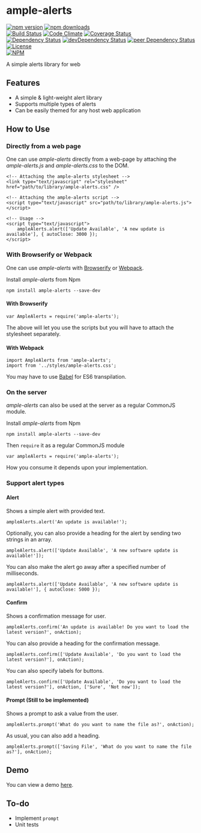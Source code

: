 # ample-alerts

[![npm version](https://badge.fury.io/js/ample-alerts.svg)](https://badge.fury.io/js/ample-alerts)
[![npm downloads](https://img.shields.io/npm/dt/ample-alerts.svg)](https://www.npmjs.com/package/ample-alerts)  
[![Build Status](https://travis-ci.org/myTerminal/ample-alerts.svg?branch=master)](https://travis-ci.org/myTerminal/ample-alerts)
[![Code Climate](https://codeclimate.com/github/myTerminal/ample-alerts.png)](https://codeclimate.com/github/myTerminal/ample-alerts)
[![Coverage Status](https://img.shields.io/coveralls/myTerminal/ample-alerts.svg)](https://coveralls.io/r/myTerminal/ample-alerts?branch=master)  
[![Dependency Status](https://david-dm.org/myTerminal/ample-alerts.svg)](https://david-dm.org/myTerminal/ample-alerts)
[![devDependency Status](https://david-dm.org/myTerminal/ample-alerts/dev-status.svg)](https://david-dm.org/myTerminal/ample-alerts#info=devDependencies)
[![peer Dependency Status](https://david-dm.org/myTerminal/ample-alerts/peer-status.svg)](https://david-dm.org/myTerminal/ample-alerts#info=peerDependencies)  
[![License](https://img.shields.io/github/license/myTerminal/ample-alerts.svg)](https://opensource.org/licenses/MIT)  
[![NPM](https://nodei.co/npm/ample-alerts.png?downloads=true&downloadRank=true&stars=true)](https://nodei.co/npm/ample-alerts/)

A simple alerts library for web

## Features

* A simple & light-weight alert library
* Supports multiple types of alerts
* Can be easily themed for any host web application

## How to Use

### Directly from a web page

One can use *ample-alerts* directly from a web-page by attaching the *ample-alerts.js* and *ample-alerts.css* to the DOM.

    <!-- Attaching the ample-alerts stylesheet -->
    <link type="text/javascript" rel="stylesheet" href="path/to/library/ample-alerts.css" />
    
    <!-- Attaching the ample-alerts script -->
    <script type="text/javascript" src="path/to/library/ample-alerts.js"></script>
    
    <!-- Usage -->
    <script type="text/javascript">
        ampleAlerts.alert(['Update Available', 'A new update is available'], { autoClose: 3000 });
    </script>

### With Browserify or Webpack

One can use *ample-alerts* with [Browserify](http://browserify.org) or [Webpack](https://webpack.js.org).

Install *ample-alerts* from Npm

    npm install ample-alerts --save-dev

#### With Browserify

    var AmpleAlerts = require('ample-alerts');

The above will let you use the scripts but you will have to attach the stylesheet separately.

#### With Webpack

    import AmpleAlerts from 'ample-alerts';
    import from '../styles/ample-alerts.css';

You may have to use [Babel](https://babeljs.io) for ES6 transpilation.

### On the server

*ample-alerts* can also be used at the server as a regular CommonJS module.

Install *ample-alerts* from Npm

    npm install ample-alerts --save-dev

Then `require` it as a regular CommonJS module

    var ampleAlerts = require('ample-alerts');

How you consume it depends upon your implementation.

### Support alert types

#### Alert

Shows a simple alert with provided text.

    ampleAlerts.alert('An update is available!');

Optionally, you can also provide a heading for the alert by sending two strings in an array.

    ampleAlerts.alert(['Update Available', 'A new software update is available!']);

You can also make the alert go away after a specified number of milliseconds.

    ampleAlerts.alert(['Update Available', 'A new software update is available!'], { autoClose: 5000 });

#### Confirm

Shows a confirmation message for user.

    ampleAlerts.confirm('An update is available! Do you want to load the latest version?', onAction);

You can also provide a heading for the confirmation message.

    ampleAlerts.confirm(['Update Available', 'Do you want to load the latest version?'], onAction);

You can also specify labels for buttons.

    ampleAlerts.confirm(['Update Available', 'Do you want to load the latest version?'], onAction, ['Sure', 'Not now']);

#### Prompt (Still to be implemented)

Shows a prompt to ask a value from the user.

    ampleAlerts.prompt('What do you want to name the file as?', onAction);

As usual, you can also add a heading.

    ampleAlerts.prompt(['Saving File', 'What do you want to name the file as?'], onAction);

## Demo

You can view a demo [here](https://myterminal.github.io/ample-alerts/examples).

## To-do

* Implement `prompt`
* Unit tests
